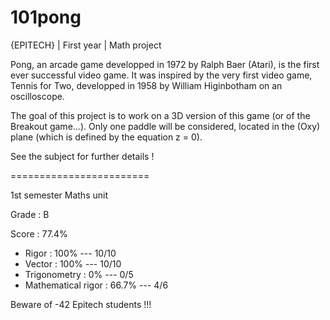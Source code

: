 # 101pong
{EPITECH} | First year | Math project

Pong, an arcade game developped in 1972 by Ralph Baer (Atari), is the first ever successful video game.
It was inspired by the very first video game, Tennis for Two, developped in 1958 by William Higinbotham on
an oscilloscope.

The goal of this project is to work on a 3D version of this game (or of the Breakout game...).
Only one paddle will be considered, located in the (Oxy) plane (which is defined by the equation z = 0).

See the subject for further details !

========================

1st semester Maths unit

Grade : B

Score : 77.4%
  - Rigor               : 100%    --- 10/10
  - Vector              : 100%    --- 10/10
  - Trigonometry        : 0%      --- 0/5
  - Mathematical rigor  : 66.7%   --- 4/6
  
Beware of -42 Epitech students !!!
